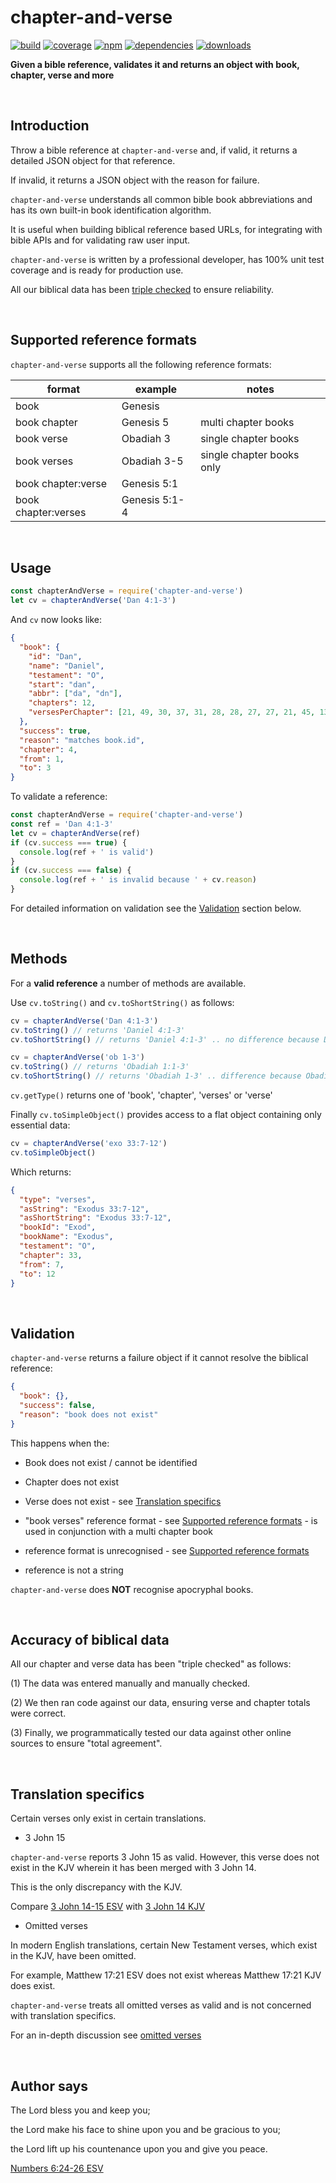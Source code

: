 # chapter-and-verse

[![build](https://img.shields.io/travis/danday74/chapter-and-verse/master.svg?label=linux)](https://travis-ci.org/danday74/chapter-and-verse "Jesus loves you")
[![coverage](https://coveralls.io/repos/github/danday74/chapter-and-verse/badge.svg)](https://coveralls.io/github/danday74/chapter-and-verse "Jesus loves you")
[![npm](https://img.shields.io/npm/v/chapter-and-verse.svg)](https://www.npmjs.com/package/chapter-and-verse "Jesus loves you")
[![dependencies](https://david-dm.org/danday74/chapter-and-verse/status.svg)](https://david-dm.org/danday74/chapter-and-verse "Jesus loves you")
[![downloads](https://img.shields.io/npm/dm/chapter-and-verse.svg)](https://www.npmjs.com/package/chapter-and-verse "Jesus loves you")

**Given a bible reference, validates it and returns an object with book, chapter, verse and more**



<br>

## Introduction

Throw a bible reference at `chapter-and-verse` and, if valid, it returns a detailed JSON object for that reference.

If invalid, it returns a JSON object with the reason for failure.

`chapter-and-verse` understands all common bible book abbreviations and has its own built-in book identification algorithm.

It is useful when building biblical reference based URLs, for integrating with bible APIs and for validating raw user input.

`chapter-and-verse` is written by a professional developer, has 100% unit test coverage and is ready for production use.

All our biblical data has been [triple checked](#accuracy-of-biblical-data "Jesus loves you") to ensure reliability.



<br>

## Supported reference formats

`chapter-and-verse` supports all the following reference formats:

| format              	| example       	| notes                     	|
|---------------------	|---------------	|---------------------------	|
| book                	| Genesis       	|                           	|
| book chapter        	| Genesis 5     	| multi chapter books       	|
| book verse          	| Obadiah 3     	| single chapter books      	|
| book verses         	| Obadiah 3-5   	| single chapter books only 	|
| book chapter:verse  	| Genesis 5:1   	|                           	|
| book chapter:verses 	| Genesis 5:1-4 	|                           	|



<br>

## Usage

```javascript 1.7
const chapterAndVerse = require('chapter-and-verse')
let cv = chapterAndVerse('Dan 4:1-3')
```

And `cv` now looks like:

```json
{
  "book": {
    "id": "Dan",
    "name": "Daniel",
    "testament": "O",
    "start": "dan",
    "abbr": ["da", "dn"],
    "chapters": 12,
    "versesPerChapter": [21, 49, 30, 37, 31, 28, 28, 27, 27, 21, 45, 13]
  },
  "success": true,
  "reason": "matches book.id",
  "chapter": 4,
  "from": 1,
  "to": 3
}
```

To validate a reference:

```javascript 1.7
const chapterAndVerse = require('chapter-and-verse')
const ref = 'Dan 4:1-3'
let cv = chapterAndVerse(ref)
if (cv.success === true) {
  console.log(ref + ' is valid')
}
if (cv.success === false) {
  console.log(ref + ' is invalid because ' + cv.reason)
}
```

For detailed information on validation see the [Validation](#validation "Jesus loves you") section below.



<br>

## Methods

For a **valid reference** a number of methods are available.

Use `cv.toString()` and `cv.toShortString()` as follows:

```javascript 1.7
cv = chapterAndVerse('Dan 4:1-3')
cv.toString() // returns 'Daniel 4:1-3'
cv.toShortString() // returns 'Daniel 4:1-3' .. no difference because Daniel is a multi chapter book

cv = chapterAndVerse('ob 1-3')
cv.toString() // returns 'Obadiah 1:1-3'
cv.toShortString() // returns 'Obadiah 1-3' .. difference because Obadiah is a single chapter book
```

`cv.getType()` returns one of 'book', 'chapter', 'verses' or 'verse'

Finally `cv.toSimpleObject()` provides access to a flat object containing only essential data:

```javascript 1.7
cv = chapterAndVerse('exo 33:7-12')
cv.toSimpleObject()
```

Which returns:

```json
{
  "type": "verses",
  "asString": "Exodus 33:7-12",
  "asShortString": "Exodus 33:7-12",
  "bookId": "Exod",
  "bookName": "Exodus",
  "testament": "O",
  "chapter": 33,
  "from": 7,
  "to": 12
}
```



<br>

## Validation

`chapter-and-verse` returns a failure object if it cannot resolve the biblical reference:

```json
{
  "book": {},
  "success": false,
  "reason": "book does not exist"
}
```

This happens when the:

* Book does not exist / cannot be identified

* Chapter does not exist

* Verse does not exist - see [Translation specifics](#translation-specifics "Jesus loves you")

* "book verses" reference format - see [Supported reference formats](#supported-reference-formats "Jesus loves you") - is used in conjunction with a multi chapter book

* reference format is unrecognised - see [Supported reference formats](#supported-reference-formats "Jesus loves you")

* reference is not a string

`chapter-and-verse` does **NOT** recognise apocryphal books.



<br>

## Accuracy of biblical data

All our chapter and verse data has been "triple checked" as follows:

(1) The data was entered manually and manually checked.

(2) We then ran code against our data, ensuring verse and chapter totals were correct.

(3) Finally, we programmatically tested our data against other online sources to ensure "total agreement".



<br>

## Translation specifics

Certain verses only exist in certain translations.

* 3 John 15

`chapter-and-verse` reports 3 John 15 as valid. However, this verse does not exist in the KJV wherein it has been merged with 3 John 14.

This is the only discrepancy with the KJV.

Compare [3 John 14-15 ESV](https://www.biblegateway.com/passage/?search=3+john+14-15&version=ESV "Jesus loves you") with [3 John 14 KJV](https://www.biblegateway.com/passage/?search=3+john+14&version=KJV "Jesus loves you")

* Omitted verses

In modern English translations, certain New Testament verses, which exist in the KJV, have been omitted.

For example, Matthew 17:21 ESV does not exist whereas Matthew 17:21 KJV does exist.

`chapter-and-verse` treats all omitted verses as valid and is not concerned with translation specifics.

For an in-depth discussion see [omitted verses](https://en.wikipedia.org/wiki/List_of_New_Testament_verses_not_included_in_modern_English_translations "Jesus loves you")



<br>

## Author says

The Lord bless you and keep you;

the Lord make his face to shine upon you and be gracious to you;

the Lord lift up his countenance upon you and give you peace.

[Numbers 6:24-26 ESV](https://www.biblegateway.com/passage/?search=Numbers+6%3A24-26&version=ESV "Jesus loves you")



<br><br><br>

